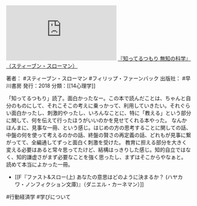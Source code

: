 ![](https://gyazo.com/6b4bfb00248189dfc9b8282def799317.img)
[『知ってるつもり 無知の科学』（スティーブン・スローマン）](https://amzn.to/3vLu6go)

著者： #スティーブン・スローマン #フィリップ・ファーンバック
出版社： #早川書房 
発行：2018
分類：[[14心理学]]

「知ってるつもり」読了。面白かったなー。この本で読んだことは、ちゃんと自分のものにして、それこそこの考えに乗っかって、利用していきたい。それぐらい面白かったし、刺激的やったし、いろんなことに、特に「教える」という部分に関して、何を伝えて行ったほうがいいのかを見せてくれる本やった。
なんかほんまに、見事な一冊、という感じ。はじめの方の思考することに関しての話、中盤の何を使って考えるのかの話、終盤の賢さの再定義の話、どれもが見事に繋がってて、全編通してずっと面白く刺激を受けた。
教育に担える部分を大きく変える必要はあると常々思ってたけど、結構はっきりした感じ。知的自立ではなく、知的謙虚さがまず必要なことを強く思ったし、まずはそこからやなぁと。
読めて本当によかった一冊。

- [[F『ファスト&スロー(上) あなたの意思はどのように決まるか？ (ハヤカワ・ノンフィクション文庫)』（ダニエル・カーネマン）]]

#行動経済学 #学びについて 